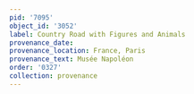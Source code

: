 ```yaml
---
pid: '7095'
object_id: '3052'
label: Country Road with Figures and Animals
provenance_date:
provenance_location: France, Paris
provenance_text: Musée Napoléon
order: '0327'
collection: provenance
---
```

